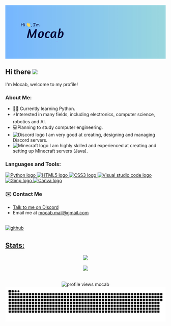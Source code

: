 <img src="./assets/banner.jpg" alt="heading banner" align="center">

## Hi there <img src="https://media.giphy.com/media/hvRJCLFzcasrR4ia7z/giphy.gif" height="20px">
I'm Mocab, welcome to my profile!

### About Me:

- ✍🏻 Currently learning Python.
- ⚡Interested in many fields, including electronics, computer science, robotics and AI.
- 💻Planning to study computer engineering.
- <img src="https://raw.githubusercontent.com/danielcranney/profileme-dev/main/public/icons/socials/discord.svg" alt="Discord logo" height="20"> I am very good at creating, designing and managing Discord servers.
- <img src="https://cdn.freebiesupply.com/logos/large/2x/minecraft-1-logo-png-transparent.png" alt="Minecraft logo" height="20"> I am highly skilled and experienced at creating and setting up Minecraft servers (Java).

### Languages and Tools:

<a href="https://www.python.org/" target="_blank">
    <img src="https://cdn.jsdelivr.net/gh/devicons/devicon/icons/python/python-original.svg" height="36" alt="Python logo"/>
</a>
<a href="https://developer.mozilla.org/en-US/docs/Glossary/HTML5" target="_blank">
    <img src="https://cdn.jsdelivr.net/gh/devicons/devicon/icons/html5/html5-plain.svg" height="36" alt="HTML5 logo"/>
</a>
<a href="https://www.w3.org/TR/CSS/#css" target="_blank">
    <img src="https://cdn.jsdelivr.net/gh/devicons/devicon/icons/css3/css3-plain.svg" height="36" alt="CSS3 logo"/>
</a>
<a href="https://code.visualstudio.com/" target="_blank">
    <img src="https://cdn.jsdelivr.net/gh/devicons/devicon/icons/vscode/vscode-original.svg" height="36" alt="Visual studio code logo"/>
</a>
<a href="https://www.gimp.org/" target="_blank">
    <img src="https://cdn.jsdelivr.net/gh/devicons/devicon/icons/gimp/gimp-original.svg" height="36" alt="Gimp logo"/>
</a>
<a href="https://www.canva.com/" target="_blank">
    <img src="https://cdn.jsdelivr.net/gh/devicons/devicon/icons/canva/canva-original.svg" height="36" alt="Canva logo"/>
</a>

### ✉️ Contact Me
- <a href="https://discord.com/users/mocab">Talk to me on Discord</a>
- Email me at [mocab.mail@gmail.com](mailto:mocab.mail@gmail.com)

<br>
<a href="https://github.com/mocab" target="_blank">
<img src=https://img.shields.io/badge/github-%2324292e.svg?&style=for-the-badge&logo=github&logoColor=white alt=github style="margin-bottom: 5px;"/>


## Stats:
<div align="center">
<img src="https://github-readme-stats.vercel.app/api?username=mocab&count_private=true&theme=algolia&show_icons=true">

<a href="http://www.github.com/mocab"><img src="https://github-readme-streak-stats.herokuapp.com/?user=mocab&stroke=ffffff&background=1c1917&ring=0891b2&fire=0891b2&currStreakNum=ffffff&currStreakLabel=0891b2&sideNums=ffffff&sideLabels=ffffff&dates=ffffff&hide_border=true"/></a>

<br>
<img src="https://komarev.com/ghpvc/?username=mocab&label=Profile%20views&color=0e75b6&style=flat" alt="profile views mocab"/>
<br>

<img src="https://raw.githubusercontent.com/Mocab/Mocab/output/github-contribution-grid-snake-dark.svg" alt="snake animation" />
</div>



